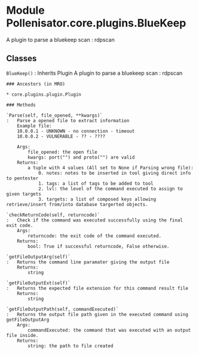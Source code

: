 Module Pollenisator.core.plugins.BlueKeep
=========================================
A plugin to parse a bluekeep scan : rdpscan

Classes
-------

`BlueKeep()`
:   Inherits Plugin
    A plugin to parse a bluekeep scan : rdpscan

    ### Ancestors (in MRO)

    * core.plugins.plugin.Plugin

    ### Methods

    `Parse(self, file_opened, **kwargs)`
    :   Parse a opened file to extract information
        Example file:
        10.0.0.1 - UNKNOWN - no connection - timeout
        10.0.0.2 - VULNERABLE - ?? - ????
        
        Args:
            file_opened: the open file
            kwargs: port("") and proto("") are valid
        Returns:
            a tuple with 4 values (All set to None if Parsing wrong file): 
                0. notes: notes to be inserted in tool giving direct info to pentester
                1. tags: a list of tags to be added to tool 
                2. lvl: the level of the command executed to assign to given targets
                3. targets: a list of composed keys allowing retrieve/insert from/into database targerted objects.

    `checkReturnCode(self, returncode)`
    :   Check if the command was executed successfully using the final exit code.
        Args:
            returncode: the exit code of the command executed.
        Returns:
            bool: True if successful returncode, False otherwise.

    `getFileOutputArg(self)`
    :   Returns the command line paramater giving the output file
        Returns:
            string

    `getFileOutputExt(self)`
    :   Returns the expected file extension for this command result file
        Returns:
            string

    `getFileOutputPath(self, commandExecuted)`
    :   Returns the output file path given in the executed command using getFileOutputArg
        Args:
            commandExecuted: the command that was executed with an output file inside.
        Returns:
            string: the path to file created